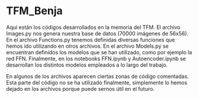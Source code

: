 # TFM_Benja
Aquí están los códigos desarrollados en la memoria del TFM. El archivo Images.py nos genera nuestra base de datos (70000 imágenes de 56x56). En el archivo Functions.py tenemos definidas diversas funciones que hemos ido utilizando en otros archivos. En el archivo Models.py se encuentran definidos los modelos que se han utilizado, como por ejemplo la red FFN. Finalmente, en los notebooks FFN.ipynb y Autoencoder.ipynb se desarrollan los distintos modelos empleados a lo largo del trabajo. 

En algunos de los archivos aparecen ciertas zonas de código comentadas. Esta parte del código no se ha utilizado finalmente, simplemente lo hemos dejado en los archivos porque puede sernos útil en el futuro.

